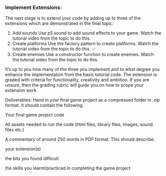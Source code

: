 ### Implement Extensions:
The next stage is to extend your code by adding up to three of the extensions which are demonstrated in the final topic:

1. Add sounds Use p5.sound to add sound effects to your game. Watch the tutorial video from the topic to do this. 
2. Create platforms Use the factory pattern to create platforms. Watch the tutorial video from the topic to do this. ✅
3. Create enemies Use a constructor function to create enemies. Watch the tutorial video from the topic to do this. 

It’s up to you how many of the three you implement and to what degree you enhance the implementation from the basic tutorial code. The extension is graded with criteria for functionality, creativity and ambition. If you are unsure, then the grading rubric will guide you on how to scope your extension work.

Deliverables:
Hand in your final game project as a compressed folder in .zip format. It should contain the following.    

Your final game project code     

All assets needed to run the code (html files, library files, images, sound files etc.)

A commentary of around 250 words in PDF format. This should describe:   

 your extension(s) 

the bits you found difficult

the skills you learnt/practiced in completing the game project

